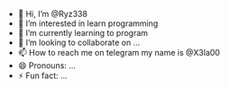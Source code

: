 - 👋 Hi, I’m @Ryz338
- 👀 I’m interested in learn programming
- 🌱 I’m currently learning to program
- 💞️ I’m looking to collaborate on ...
- 📫 How to reach me on telegram my name is @X3la00
- 😄 Pronouns: ...
- ⚡ Fun fact: ...

<!---
Ryz338/Ryz338 is a ✨ special ✨ repository because its `README.md` (this file) appears on your GitHub profile.
You can click the Preview link to take a look at your changes.
--->
